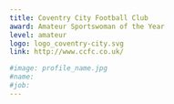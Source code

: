 ```yaml
---
title: Coventry City Football Club
award: Amateur Sportswoman of the Year
level: amateur
logo: logo_coventry-city.svg
link: http://www.ccfc.co.uk/

#image: profile_name.jpg
#name:
#job:
---
```

